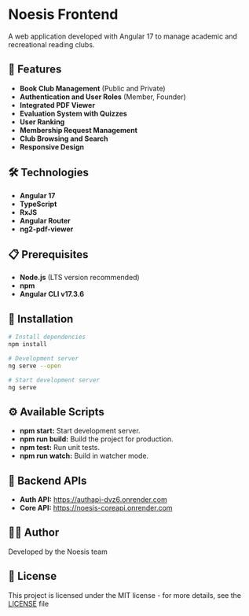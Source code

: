 # Noesis Frontend

A web application developed with Angular 17 to manage academic and recreational reading clubs.

## 🚀 Features

- **Book Club Management** (Public and Private)
- **Authentication and User Roles** (Member, Founder)
- **Integrated PDF Viewer**
- **Evaluation System with Quizzes**
- **User Ranking**
- **Membership Request Management**
- **Club Browsing and Search**
- **Responsive Design**

## 🛠️ Technologies

- **Angular 17**
- **TypeScript**
- **RxJS**
- **Angular Router**
- **ng2-pdf-viewer**

## 📋 Prerequisites

- **Node.js** (LTS version recommended)
- **npm**
- **Angular CLI v17.3.6**

## 🔧 Installation

```bash
# Install dependencies
npm install

# Development server
ng serve --open

# Start development server
ng serve
```

## ⚙️ Available Scripts

- **npm start:** Start development server.
- **npm run build:** Build the project for production.
- **npm test:** Run unit tests.
- **npm run watch:** Build in watcher mode.

## 🔗 Backend APIs

- **Auth API:** <https://authapi-dvz6.onrender.com>
- **Core API:** <https://noesis-coreapi.onrender.com>

## 🙋‍♂️ Author

Developed by the Noesis team

## 📄 License

This project is licensed under the MIT license - for more details, see the [LICENSE](LICENSE) file
